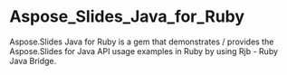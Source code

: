 # Aspose_Slides_Java_for_Ruby
Aspose.Slides Java for Ruby is a gem that demonstrates / provides the Aspose.Slides for Java API usage examples in Ruby by using Rjb - Ruby Java Bridge.
